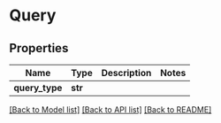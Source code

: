 # Query

## Properties
Name | Type | Description | Notes
------------ | ------------- | ------------- | -------------
**query_type** | **str** |  | 

[[Back to Model list]](../README.md#documentation-for-models) [[Back to API list]](../README.md#documentation-for-api-endpoints) [[Back to README]](../README.md)

